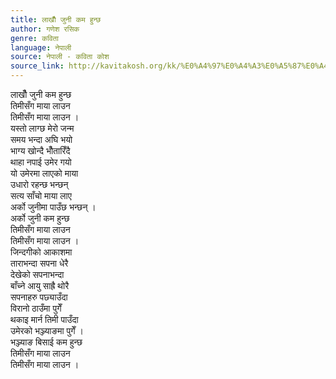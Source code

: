 ```yaml
---
title: लाखौँ जुनी कम हुन्छ
author: गणेश रसिक
genre: कविता
language: नेपाली
source: नेपाली - कविता कोश
source_link: http://kavitakosh.org/kk/%E0%A4%97%E0%A4%A3%E0%A5%87%E0%A4%B6_%E0%A4%B0%E0%A4%B8%E0%A4%BF%E0%A4%95
---
```


लाखौँ जुनी कम हुन्छ  
तिमीसँग माया लाउन  
तिमीसँग माया लाउन ।  
यस्तो लाग्छ मेरो जन्म  
समय भन्दा अघि भयो  
भाग्य खोन्दै भौँतारिँदै  
थाहा नपाई उमेर गयो  
यो उमेरमा लाएको माया  
उधारो रहन्छ भन्छन्  
सत्य साँचो माया लाए  
अर्को जुनीमा पाउँछ भन्छन् ।  
अर्को जुनी कम हुन्छ  
तिमीसँग माया लाउन  
तिमीसँग माया लाउन ।  
जिन्दगीको आकाशमा  
ताराभन्दा सपना धेरै  
देखेको सपनाभन्दा  
बाँच्ने आयु साह्रै थोरै  
सपनाहरु पछ्याउँदा  
विरानो ठाउँमा पुगेँ  
थकाइ मार्न तिमी पाउँदा  
उमेरको भञ्ज्याङमा पुगेँ ।  
भञ्ज्याङ बिसाई कम हुन्छ  
तिमीसँग माया लाउन  
तिमीसँग माया लाउन ।
